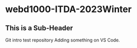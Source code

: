 # webd1000-ITDA-2023Winter
## This is a Sub-Header
Git intro test repository
Adding something on VS Code.